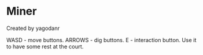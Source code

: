 # Miner
Created by yagodanr

WASD - move buttons.
ARROWS - dig buttons.
E - interaction button. Use it to have some rest at the court.
